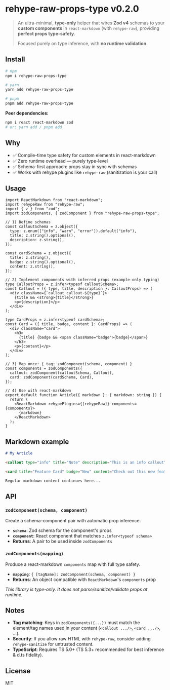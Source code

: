 # rehype-raw-props-type v0.2.0

> An ultra-minimal, **type-only** helper that wires **Zod v4** schemas to your **custom components** in `react-markdown` (with `rehype-raw`), providing **perfect props type-safety**.
>
> Focused purely on type inference, with **no runtime validation**.

## Install

```bash
# npm
npm i rehype-raw-props-type

# yarn
yarn add rehype-raw-props-type

# pnpm
pnpm add rehype-raw-props-type
```

**Peer dependencies:**

```bash
npm i react react-markdown zod
# or: yarn add / pnpm add
```

## Why

- ✅ Compile-time type safety for custom elements in react-markdown
- ✅ Zero runtime overhead — purely type-level
- ✅ Schema-first approach: props stay in sync with schemas
- ✅ Works with rehype plugins like `rehype-raw` (sanitization is your call)

## Usage

```tsx
import ReactMarkdown from "react-markdown";
import rehypeRaw from "rehype-raw";
import { z } from "zod";
import zodComponents, { zodComponent } from "rehype-raw-props-type";

// 1) Define schemas
const calloutSchema = z.object({
  type: z.enum(["info", "warn", "error"]).default("info"),
  title: z.string().optional(),
  description: z.string(),
});

const cardSchema = z.object({
  title: z.string(),
  badge: z.string().optional(),
  content: z.string(),
});

// 2) Implement components with inferred props (example-only typing)
type CalloutProps = z.infer<typeof calloutSchema>;
const Callout = ({ type, title, description }: CalloutProps) => (
  <div className={`callout callout-${type}`}>
    {title && <strong>{title}</strong>}
    <p>{description}</p>
  </div>
);

type CardProps = z.infer<typeof cardSchema>;
const Card = ({ title, badge, content }: CardProps) => (
  <div className="card">
    <h3>
      {title} {badge && <span className="badge">{badge}</span>}
    </h3>
    <p>{content}</p>
  </div>
);

// 3) Map once: { tag: zodComponent(schema, component) }
const components = zodComponents({
  callout: zodComponent(calloutSchema, Callout),
  card: zodComponent(cardSchema, Card),
});

// 4) Use with react-markdown
export default function Article({ markdown }: { markdown: string }) {
  return (
    <ReactMarkdown rehypePlugins={[rehypeRaw]} components={components}>
      {markdown}
    </ReactMarkdown>
  );
}
```

## Markdown example

```markdown
# My Article

<callout type="info" title="Note" description="This is an info callout" />

<card title="Feature Card" badge="New" content="Check out this new feature!" />

Regular markdown content continues here...
```

## API

### `zodComponent(schema, component)`

Create a schema–component pair with automatic prop inference.

- **`schema`**: Zod schema for the component's props
- **`component`**: React component that matches `z.infer<typeof schema>`
- **Returns**: A pair to be used inside `zodComponents`

### `zodComponents(mapping)`

Produce a react-markdown `components` map with full type safety.

- **`mapping`**: `{ [tagName]: zodComponent(schema, component) }`
- **Returns**: An object compatible with `ReactMarkdown`'s `components` prop

_This library is type-only. It does not parse/sanitize/validate props at runtime._

## Notes

- **Tag matching**: Keys in `zodComponents({...})` must match the element/tag names used in your content (`<callout .../>`, `<card .../>`, …).
- **Security**: If you allow raw HTML with `rehype-raw`, consider adding `rehype-sanitize` for untrusted content.
- **TypeScript**: Requires TS 5.0+ (TS 5.3+ recommended for best inference & d.ts fidelity).

## License

MIT
